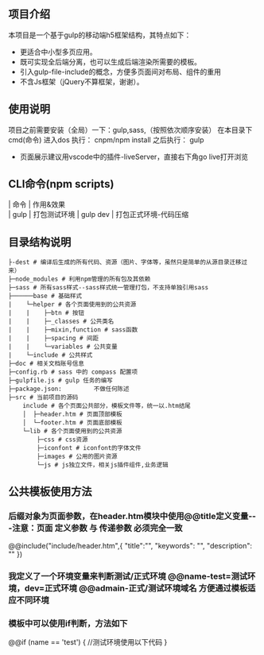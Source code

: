 
## 项目介绍
本项目是一个基于gulp的移动端h5框架结构，其特点如下：
- 更适合中小型多页应用。
- 既可实现全后端分离，也可以生成后端渲染所需要的模板。
- 引入gulp-file-include的概念，方便多页面间对布局、组件的重用
- 不含Js框架（jQuery不算框架，谢谢）。

## 使用说明
项目之前需要安装（全局）一下：gulp,sass,（按照依次顺序安装）
在本目录下 cmd(命令) 进入dos 执行：
    cnpm/npm install
之后执行：
    gulp 

- 页面展示建议用vscode中的插件-liveServer，直接右下角go live打开浏览

## CLI命令(npm scripts)
| 命令           | 作用&效果        
| gulp           | 打包测试环境
| gulp dev       | 打包正式环境-代码压缩

## 目录结构说明
```
├-dest # 编译后生成的所有代码、资源（图片、字体等，虽然只是简单的从源目录迁移过来）
├─node_modules # 利用npm管理的所有包及其依赖
├─sass # 所有sass样式--sass样式统一管理打包，不支持单独引用sass
├──────base # 基础样式
|    └─helper # 各个页面使用到的公共资源
|    |    ├─btn # 按钮
|    |    ├─_classes # 公共类名
|    |    ├─mixin,function # sass函数
|    |    ├─spacing # 间距
|    |    └─variables # 公共变量
|    └─include # 公共样式
├─doc # 相关文档账号信息
├─config.rb # sass 中的 compass 配置项
├─gulpfile.js # gulp 任务的编写
├─package.json:         不做任何陈述
├─src # 当前项目的源码
    include # 各个页面公共部分，模板文件等，统一以.htm结尾
    │  ├─header.htm # 页面顶部模板
    │  └─footer.htm # 页面底部模板
    └─lib # 各个页面使用到的公共资源
        ├─css # css资源
        ├─iconfont # iconfont的字体文件
        ├─images # 公用的图片资源
        └─js # js独立文件，相关js插件组件,业务逻辑
```

## 公共模板使用方法
### 后缀对象为页面参数，在header.htm模块中使用@@title定义变量---注意：页面 定义参数 与 传递参数 必须完全一致
@@include("include/header.htm",{
    "title":"",
    "keywords": "",
    "description": ""
})
### 我定义了一个环境变量来判断测试/正式环境 @@name-test=测试环境，dev=正式环境 @@admain-正式/测试环境域名   方便通过模板适应不同环境

### 模板中可以使用if判断，方法如下
@@if (name == 'test') {
    //测试环境使用以下代码
}